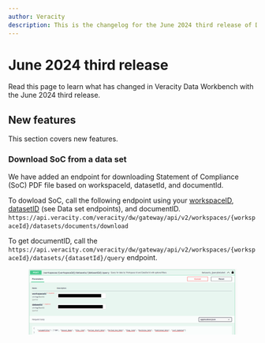 ```yaml
---
author: Veracity
description: This is the changelog for the June 2024 third release of Data Workbench.
---
```


# June 2024 third release

Read this page to learn what has changed in Veracity Data Workbench with the June 2024 third release.

## New features
This section covers new features.

### Download SoC from a data set
We have added an endpoint for downloading Statement of Compliance (SoC) PDF file based on workspaceId, datasetId, and documentId.

To dowload SoC, call the following endpoint using your [workspaceID](https://developer.veracity.com/docs/section/dataworkbench/apiendpoints#workspace-id), [datasetID](https://developer.veracity.com/docs/section/dataworkbench/apiendpoints#data-sets-endpoints) (see Data set endpoints), and documentID.
`https://api.veracity.com/veracity/dw/gateway/api/v2/workspaces/{workspaceId}/datasets/documents/download`

To get documentID, call the `https://api.veracity.com/veracity/dw/gateway/api/v2/workspaces/{workspaceId}/datasets/{datasetId}/query` endpoint. 
<figure>
	<img src="assets/documentid.png"/>
</figure>
